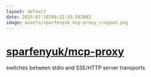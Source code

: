 ```yaml
---
layout: default
date: 2025-07-16T09:22:43.592002
image: assets/sparfenyuk_mcp-proxy_cropped.png
---
```


# [sparfenyuk/mcp-proxy](https://github.com/sparfenyuk/mcp-proxy)

switches between stdio and SSE/HTTP server transports
